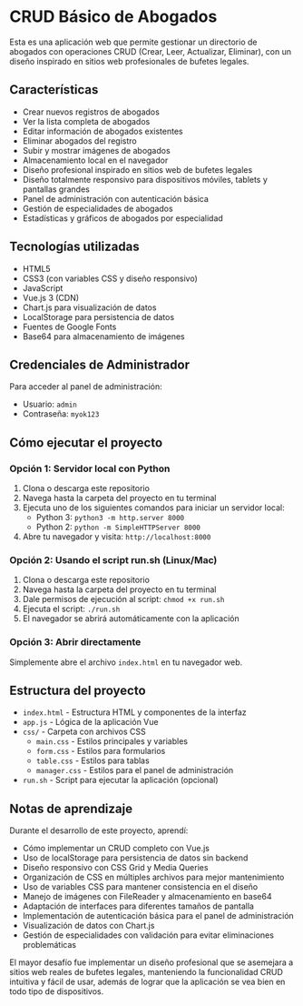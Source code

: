 # CRUD Básico de Abogados

Esta es una aplicación web que permite gestionar un directorio de abogados con operaciones CRUD (Crear, Leer, Actualizar, Eliminar), con un diseño inspirado en sitios web profesionales de bufetes legales.

## Características

- Crear nuevos registros de abogados
- Ver la lista completa de abogados
- Editar información de abogados existentes
- Eliminar abogados del registro
- Subir y mostrar imágenes de abogados
- Almacenamiento local en el navegador
- Diseño profesional inspirado en sitios web de bufetes legales
- Diseño totalmente responsivo para dispositivos móviles, tablets y pantallas grandes
- Panel de administración con autenticación básica
- Gestión de especialidades de abogados
- Estadísticas y gráficos de abogados por especialidad

## Tecnologías utilizadas

- HTML5
- CSS3 (con variables CSS y diseño responsivo)
- JavaScript
- Vue.js 3 (CDN)
- Chart.js para visualización de datos
- LocalStorage para persistencia de datos
- Fuentes de Google Fonts
- Base64 para almacenamiento de imágenes

## Credenciales de Administrador

Para acceder al panel de administración:
- Usuario: `admin`
- Contraseña: `myok123`

## Cómo ejecutar el proyecto

### Opción 1: Servidor local con Python

1. Clona o descarga este repositorio
2. Navega hasta la carpeta del proyecto en tu terminal
3. Ejecuta uno de los siguientes comandos para iniciar un servidor local:
   - Python 3: `python3 -m http.server 8000`
   - Python 2: `python -m SimpleHTTPServer 8000`
4. Abre tu navegador y visita: `http://localhost:8000`

### Opción 2: Usando el script run.sh (Linux/Mac)

1. Clona o descarga este repositorio
2. Navega hasta la carpeta del proyecto en tu terminal
3. Dale permisos de ejecución al script: `chmod +x run.sh`
4. Ejecuta el script: `./run.sh`
5. El navegador se abrirá automáticamente con la aplicación

### Opción 3: Abrir directamente

Simplemente abre el archivo `index.html` en tu navegador web.

## Estructura del proyecto

- `index.html` - Estructura HTML y componentes de la interfaz
- `app.js` - Lógica de la aplicación Vue
- `css/` - Carpeta con archivos CSS
  - `main.css` - Estilos principales y variables
  - `form.css` - Estilos para formularios
  - `table.css` - Estilos para tablas
  - `manager.css` - Estilos para el panel de administración
- `run.sh` - Script para ejecutar la aplicación (opcional)

## Notas de aprendizaje

Durante el desarrollo de este proyecto, aprendí:
- Cómo implementar un CRUD completo con Vue.js
- Uso de localStorage para persistencia de datos sin backend
- Diseño responsivo con CSS Grid y Media Queries
- Organización de CSS en múltiples archivos para mejor mantenimiento
- Uso de variables CSS para mantener consistencia en el diseño
- Manejo de imágenes con FileReader y almacenamiento en base64
- Adaptación de interfaces para diferentes tamaños de pantalla
- Implementación de autenticación básica para el panel de administración
- Visualización de datos con Chart.js
- Gestión de especialidades con validación para evitar eliminaciones problemáticas

El mayor desafío fue implementar un diseño profesional que se asemejara a sitios web reales de bufetes legales, manteniendo la funcionalidad CRUD intuitiva y fácil de usar, además de lograr que la aplicación se vea bien en todo tipo de dispositivos. 